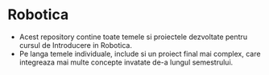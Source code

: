 # Robotica

- Acest repository contine toate temele si proiectele dezvoltate pentru cursul de Introducere in Robotica.
- Pe langa temele individuale, include si un proiect final mai complex, care integreaza mai multe concepte invatate de-a lungul semestrului.
